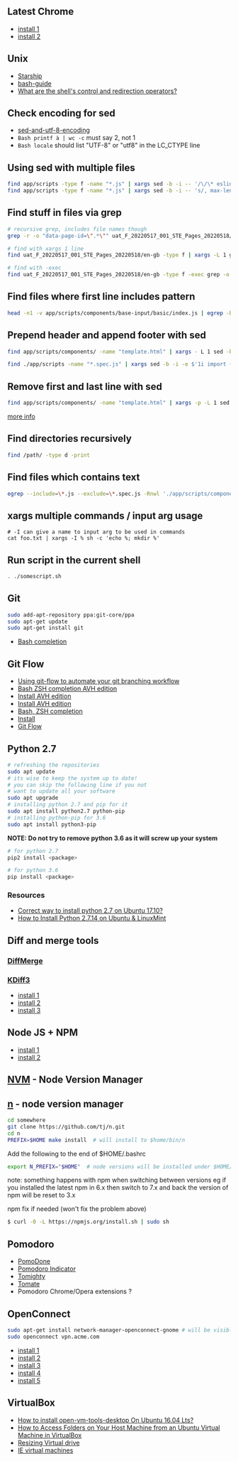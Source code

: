 ## Latest Chrome

- [install 1](http://askubuntu.com/questions/510056/how-to-install-google-chrome)
- [install 2](http://tecadmin.net/install-google-chrome-in-ubuntu/#)

## Unix

- [Starship](https://starship.rs/)
- [bash-guide](https://github.com/Idnan/bash-guide)
- [What are the shell's control and redirection operators?](http://unix.stackexchange.com/questions/159513/what-are-the-shells-control-and-redirection-operators)

## Check encoding for sed

- [sed-and-utf-8-encoding](https://stackoverflow.com/questions/27072558/sed-and-utf-8-encoding)
- `Bash printf à | wc -c` must say 2, not 1
- `Bash locale` should list "UTF-8" or "utf8" in the LC_CTYPE line

## Using sed with multiple files

```Bash
find app/scripts -type f -name "*.js" | xargs sed -b -i -- '/\/\* eslint max-len: \["error", 160\] \*\//d'
find app/scripts -type f -name "*.js" | xargs sed -b -i -- 's/, max-len: \["error", 160\]//g'
```

## Find stuff in files via grep

```Bash
# recursive grep, includes file names though
grep -r -o "data-page-id=\".*\"" uat_F_20220517_001_STE_Pages_20220518/en-gb

# find with xargs 1 line 
find uat_F_20220517_001_STE_Pages_20220518/en-gb -type f | xargs -L 1 grep -o "data-page-id=\".*\""

# find with -exec
find uat_F_20220517_001_STE_Pages_20220518/en-gb -type f -exec grep -o "data-page-id=\".*\"" {} \;
```

## Find files where first line includes pattern

```Bash
head -n1 -v app/scripts/components/base-input/basic/index.js | egrep -B1 "\/* eslint" | egrep "==>"
```

## Prepend header and append footer with sed

```Bash
find app/scripts/components/ -name "template.html" | xargs - L 1 sed -b -i -e $'1i<template>' -e $'$a</template>'

find ./app/scripts -name "*.spec.js" | xargs sed -b -i -e $'1i import { describe, it, expect } from \'vitest\';'
```

## Remove first and last line with sed

```Bash
find app/scripts/components/ -name "template.html" | xargs -p -L 1 sed -b -i '1d;$d'
```

[more info](https://unix.stackexchange.com/questions/209068/how-do-i-delete-the-first-n-lines-and-last-line-of-a-file-using-shell-commands)

## Find directories recursively

```Bash
find /path/ -type d -print
```

## Find files which contains text

```Bash
egrep --include=\*.js --exclude=\*.spec.js -Rnwl './app/scripts/components' -e '@vue/component'
```

## xargs multiple commands / input arg usage
```
# -I can give a name to input arg to be used in commands
cat foo.txt | xargs -I % sh -c 'echo %; mkdir %'
```

## Run script in the current shell
```Bash
. ./somescript.sh
```


## Git
```Bash
sudo add-apt-repository ppa:git-core/ppa
sudo apt-get update
sudo apt-get install git
```
- [Bash completion](https://github.com/petervanderdoes/git-flow-completion/wiki/Install-Bash-git-completion)


## Git Flow
- [Using git-flow to automate your git branching workflow](http://jeffkreeftmeijer.com/2010/why-arent-you-using-git-flow/)
- [Bash ZSH completion AVH edition](https://github.com/petervanderdoes/git-flow-completion)
- [Install AVH edition](https://github.com/petervanderdoes/gitflow-avh)
- [Install AVH edition](https://github.com/petervanderdoes/gitflow-avh)
- [Bash, ZSH completion](https://github.com/bobthecow/git-flow-completion)
- [Install](https://github.com/nvie/gitflow/wiki/Installation)
- [Git Flow](https://github.com/nvie/gitflow)


## Python 2.7
```Bash
# refreshing the repositories
sudo apt update
# its wise to keep the system up to date!
# you can skip the following line if you not
# want to update all your software
sudo apt upgrade
# installing python 2.7 and pip for it
sudo apt install python2.7 python-pip
# installing python-pip for 3.6
sudo apt install python3-pip
```
**NOTE: Do not try to remove python 3.6 as it will screw up your system**
```Bash
# for python 2.7
pip2 install <package>

# for python 3.6
pip install <package>
```

### Resources
- [Correct way to install python 2.7 on Ubuntu 17.10?](https://askubuntu.com/questions/981118/correct-way-to-install-python-2-7-on-ubuntu-17-10)
- [How to Install Python 2.7.14 on Ubuntu & LinuxMint](https://tecadmin.net/install-python-2-7-on-ubuntu-and-linuxmint/)

## Diff and merge tools

### [DiffMerge](https://sourcegear.com/diffmerge)

### [KDiff3](http://kdiff3.sourceforge.net)
- [install 1](https://www.howtoinstall.co/en/ubuntu/xenial/kdiff3)
- [install 2](http://opensourceforgeeks.blogspot.hu/2014/07/how-to-install-kdiff3-on-ubuntu.html)
- [install 3](http://uniqueminds.co/2013/08/14/how-to-install-kdiff3-on-ubuntu.html)


## Node JS + NPM
- [install 1](https://github.com/nodesource/distributions)
- [install 2](https://www.digitalocean.com/community/tutorials/how-to-install-node-js-on-ubuntu-16-04)


## [NVM](https://github.com/creationix/nvm) - Node Version Manager


## [n](https://github.com/tj/n) - node version manager

```Bash
cd somewhere
git clone https://github.com/tj/n.git
cd n
PREFIX=$HOME make install  # will install to $home/bin/n
```

Add the following to the end of $HOME/.bashrc
```Bash
export N_PREFIX="$HOME"  # node versions will be installed under $HOME/n/versions
```

note: something happens with npm when switching between versions eg if you installed the latest npm in 6.x then switch to 7.x and back the version of npm will be reset to 3.x

npm fix if needed (won't fix the problem above)
```Bash
$ curl -0 -L https://npmjs.org/install.sh | sudo sh
```

## Pomodoro
- [PomoDone](https://pomodoneapp.com/)
- [Pomodoro Indicator](https://github.com/atareao/pomodoro-indicator)
- [Tomighty](https://launchpad.net/~pwr22/+archive/ubuntu/tomighty)
- [Tomate](https://github.com/eliostvs/tomate-gtk)
- Pomodoro Chrome/Opera extensions ?


## OpenConnect
```Bash
sudo apt-get install network-manager-openconnect-gnome # will be visible in GUI as well
sudo openconnect vpn.acme.com
```

- [install 1](http://askubuntu.com/questions/154699/how-do-i-install-the-cisco-anyconnect-vpn-client)
- [install 2](https://support.onevpn.com/knowledgebase/linux-ubuntu-anyconnect/)
- [install 3](https://technicalsanctuary.wordpress.com/2016/05/28/installing-cisco-anyconnect-vpn-on-ubuntu-16-04/)
- [install 4](http://ubuntuhandbook.org/index.php/2014/11/connect-cisco-anyconnect-vpn-ubuntu/)
- [install 5](http://askubuntu.com/questions/627638/cisco-anyconnect-compatible-vpn-openconnect-in-ubuntu-15-04)


## VirtualBox
- [How to install open-vm-tools-desktop On Ubuntu 16.04 Lts? ](https://www.devmanuals.net/install/ubuntu/ubuntu-16-04-LTS-Xenial-Xerus/how-to-install-open-vm-tools-desktop.html)
- [How to Access Folders on Your Host Machine from an Ubuntu Virtual Machine in VirtualBox](http://www.howtogeek.com/187703/how-to-access-folders-on-your-host-machine-from-an-ubuntu-virtual-machine-in-virtualbox/)
- [Resizing Virtual drive](http://askubuntu.com/questions/101715/resizing-virtual-drive/558215#558215)
- [IE virtual machines](https://developer.microsoft.com/en-us/microsoft-edge/tools/vms/)
